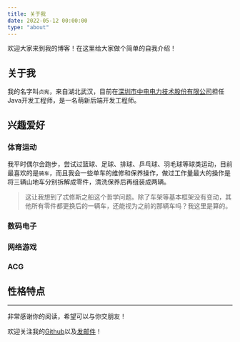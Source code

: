 ```yaml
---
title: 关于我
date: 2022-05-12 00:00:00
type: "about"
---
```


欢迎大家来到我的博客！在这里给大家做个简单的自我介绍！

## 关于我
我的名字叫`贞宪`，来自湖北武汉，目前在[深圳市中电电力技术股份有限公司](https://www.cet-electric.com/)担任Java开发工程师，是一名萌新后端开发工程师。

## 兴趣爱好

### 体育运动
我平时偶尔会跑步，尝试过篮球、足球、排球、乒乓球、羽毛球等球类运动，目前最喜欢的是`骑车`，而且我会一些单车的维修和保养操作，做过工作量最大的操作是将三辆山地车分别拆解成零件，清洗保养后再组装成两辆。
> 这让我想到了忒修斯之船这个哲学问题。除了车架等基本框架没有变动，其他所有零件都更换后的一辆车，还能视为之前的那辆车吗？我这里是算的。

### 数码电子


### 网络游戏


### ACG


## 性格特点


---
非常感谢你的阅读，希望可以与你交朋友！

欢迎关注我的[Github](https://github.com/Xe-Persistent)以及[发邮件](mailto:474663082@qq.com)！